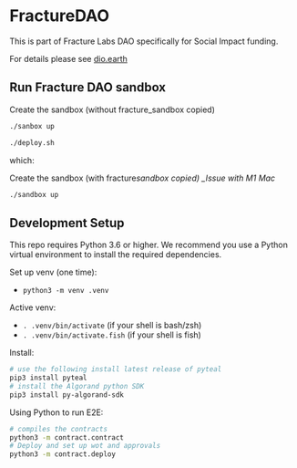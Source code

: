 # FractureDAO

This is part of Fracture Labs DAO specifically for Social Impact funding.

For details please see [dio.earth](https://dio.earth)

## Run Fracture DAO sandbox

Create the sandbox (without fracture_sandbox copied)

```sh
./sanbox up

./deploy.sh
```

which:

Create the sandbox (with fracture*sandbox copied)
\_Issue with M1 Mac*

```sh
./sandbox up
```

## Development Setup

This repo requires Python 3.6 or higher. We recommend you use a Python virtual environment to install
the required dependencies.

Set up venv (one time):

- `python3 -m venv .venv`

Active venv:

- `. .venv/bin/activate` (if your shell is bash/zsh)
- `. .venv/bin/activate.fish` (if your shell is fish)

Install:

```sh
# use the following install latest release of pyteal
pip3 install pyteal
# install the Algorand python SDK
pip3 install py-algorand-sdk
```

Using Python to run E2E:

```sh
# compiles the contracts
python3 -m contract.contract
# Deploy and set up wot and approvals
python3 -m contract.deploy
```
